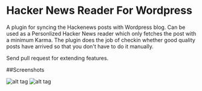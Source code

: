 # Hacker News Reader For Wordpress
A plugin for syncing the Hackenews posts with Wordpress blog. Can be used as a Personlized Hacker News reader which only fetches the post with a minimum Karma. The plugin does the job of checkin whether good quality posts have arrived so that you don't have to do it manually. 

Send pull request for extending features. 

##Screenshots

![alt tag](https://raw.github.com/hackerkid/Hackernews-Reader-for-Wordpress/blob/master/assets/screenshot-1.png)
![alt tag](https://raw.github.com/hackerkid/Hackernews-Reader-for-Wordpress/blob/master/assets/screenshot-2.png)

